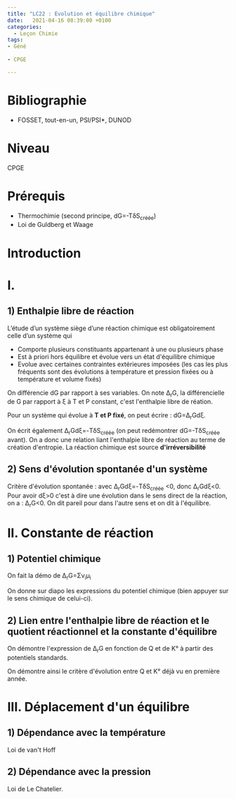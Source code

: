 ```yaml
---
title: "LC22 : Evolution et équilibre chimique"
date:   2021-04-16 08:39:00 +0100
categories:
  - Leçon Chimie
tags:
- Géné
 
- CPGE

---
```

# Bibliographie
* FOSSET, tout-en-un, PSI/PSI*, DUNOD
# Niveau 
CPGE

# Prérequis
* Thermochimie (second principe, dG=-T&delta;S<sub>créée</sub>)
* Loi de Guldberg et Waage

# Introduction

# I.
## 1) Enthalpie libre de réaction
L’étude d’un système siège d’une réaction chimique est obligatoirement celle d’un système qui 
* Comporte plusieurs constituants appartenant à une ou plusieurs phase
* Est à priori hors équilibre et évolue vers un état d'équilibre chimique
* Evolue avec certaines contraintes extérieures imposées (les cas les plus fréquents sont des évolutions à température et pression fixées ou à température et volume fixés)

On différencie dG par rapport à ses variables. On note &Delta;<sub>r</sub>G, la différencielle de G par rapport à &xi; à T et P constant, c'est l'enthalpie libre de réation.

Pour un système qui évolue à **T et P fixé**, on peut écrire : dG=&Delta;<sub>r</sub>Gd&xi;.

On écrit également &Delta;<sub>r</sub>Gd&xi;=-T&delta;S<sub>créée</sub> (on peut redémontrer dG=-T&delta;S<sub>créée</sub> avant). On a donc une relation liant l'enthalpie libre de réaction au terme de création d'entropie. La réaction chimique est source **d'irréversibilité**


## 2) Sens d'évolution spontanée d'un système
Critère d'évolution spontanée : avec &Delta;<sub>r</sub>Gd&xi;=-T&delta;S<sub>créée</sub> <0, donc &Delta;<sub>r</sub>Gd&xi;<0. Pour avoir d&xi;>0 c'est à dire une évolution dans le sens direct de la réaction, on a : &Delta;<sub>r</sub>G<0. On dit pareil pour dans l'autre sens et on dit à l'équilibre.

# II. Constante de réaction
## 1) Potentiel chimique
On fait la démo de &Delta;<sub>r</sub>G=&Sigma;&nu;<sub>i</sub>&mu;<sub>i</sub>

On donne sur diapo les expressions du potentiel chimique (bien appuyer sur le sens chimique de celui-ci).

## 2) Lien entre l'enthalpie libre de réaction et le quotient réactionnel et la constante d'équilibre
On démontre l'expression de &Delta;<sub>r</sub>G en fonction de Q et de K° à partir des potentiels standards.

On démontre ainsi le critère d'évolution entre Q et K° déjà vu en première année.

# III. Déplacement d'un équilibre
## 1) Dépendance avec la température
Loi de van't Hoff

## 2) Dépendance avec la pression
Loi de Le Chatelier.

